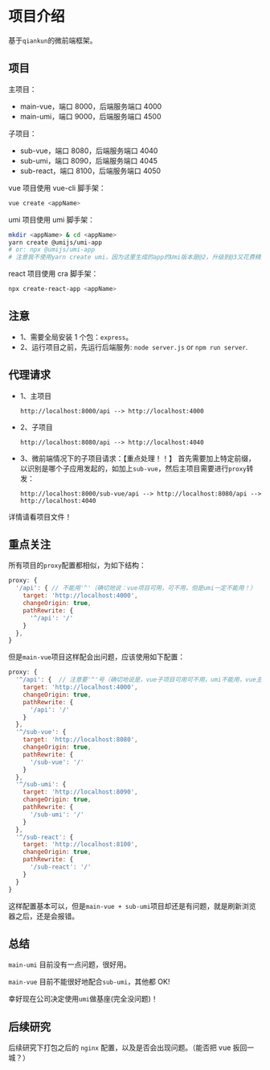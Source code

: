 # 项目介绍

基于`qiankun`的微前端框架。

## 项目

主项目：

- main-vue，端口 8000，后端服务端口 4000
- main-umi，端口 9000，后端服务端口 4500

子项目：

- sub-vue，端口 8080，后端服务端口 4040
- sub-umi，端口 8090，后端服务端口 4045
- sub-react，端口 8100，后端服务端口 4050

vue 项目使用 vue-cli 脚手架：

```bash
vue create <appName>
```

umi 项目使用 umi 脚手架：

```bash
mkdir <appName> & cd <appName>
yarn create @umijs/umi-app
# or: npx @umijs/umi-app
# 注意我不使用yarn create umi，因为这里生成的app的Umi版本是@2，升级到@3又花费精力，故弃之不用！
```

react 项目使用 cra 脚手架：

```bash
npx create-react-app <appName>
```

## 注意

- 1、需要全局安装 1 个包：`express`。
- 2、运行项目之前，先运行后端服务: `node server.js` or `npm run server`.

## 代理请求

- 1、主项目

  ```nginx
  http://localhost:8000/api --> http://localhost:4000
  ```

- 2、子项目

  ```nginx
  http://localhost:8080/api --> http://localhost:4040
  ```

- 3、微前端情况下的子项目请求：【重点处理！！】
  首先需要加上特定前缀，以识别是哪个子应用发起的，如加上`sub-vue`，然后主项目需要进行`proxy`转发：

  ```nginx
  http://localhost:8000/sub-vue/api --> http://localhost:8080/api --> http://localhost:4040
  ```

详情请看项目文件！

## 重点关注

所有项目的`proxy`配置都相似，为如下结构：

```js
proxy: {
  '/api': { // 不能用'^'（确切地说：vue项目可用，可不用，但是umi一定不能用！）
    target: 'http://localhost:4000',
    changeOrigin: true,
    pathRewrite: {
      '^/api': '/'
    }
  },
}
```

但是`main-vue`项目这样配会出问题，应该使用如下配置：

```js
proxy: {
  '^/api': {  // 注意要'^'号（确切地说是，vue子项目可用可不用，umi不能用，vue主项目一定要用！）
    target: 'http://localhost:4000',
    changeOrigin: true,
    pathRewrite: {
      '/api': '/'
    }
  },
  '^/sub-vue': {
    target: 'http://localhost:8080',
    changeOrigin: true,
    pathRewrite: {
      '/sub-vue': '/'
    }
  },
  '^/sub-umi': {
    target: 'http://localhost:8090',
    changeOrigin: true,
    pathRewrite: {
      '/sub-umi': '/'
    }
  },
  '^/sub-react': {
    target: 'http://localhost:8100',
    changeOrigin: true,
    pathRewrite: {
      '/sub-react': '/'
    }
  }
}
```

这样配置基本可以，但是`main-vue + sub-umi`项目却还是有问题，就是刷新浏览器之后，还是会报错。

## 总结

`main-umi` 目前没有一点问题，很好用。

`main-vue` 目前不能很好地配合`sub-umi`，其他都 OK!

幸好现在公司决定使用`umi`做基座(完全没问题)！

## 后续研究

后续研究下打包之后的 `nginx` 配置，以及是否会出现问题。（能否把 vue 扳回一城？）
